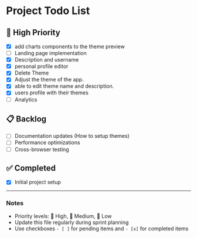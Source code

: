# Project Todo List

## 🚀 High Priority

- [x] add charts components to the theme preview
- [ ] Landing page implementation
- [x] Description and username
- [x] personal profile editor
- [x] Delete Theme
- [x] Adjust the theme of the app.
- [x] able to edit theme name and description.
- [x] users profile with their themes
- [ ] Analytics

## 📋 Backlog

- [ ] Documentation updates (How to setup themes)
- [ ] Performance optimizations
- [ ] Cross-browser testing

## ✅ Completed

<!-- Move items here when done -->

- [x] Initial project setup

---

### Notes

- Priority levels: 🚀 High, 🔄 Medium, 🐢 Low
- Update this file regularly during sprint planning
- Use checkboxes `- [ ]` for pending items and `- [x]` for completed items
